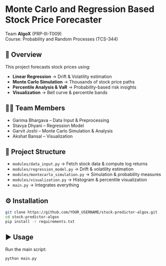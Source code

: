 # Monte Carlo and Regression Based Stock Price Forecaster

Team **AlgoX** (PRP-III-T009)  
Course: Probability and Random Processes (TCS-344)

## 🚀 Overview
This project forecasts stock prices using:
- **Linear Regression** → Drift & Volatility estimation  
- **Monte Carlo Simulation** → Thousands of stock price paths  
- **Percentile Analysis & VaR** → Probability-based risk insights  
- **Visualization** → Bell curve & percentile bands  

## 👩‍💻 Team Members
- Garima Bhargava – Data Input & Preprocessing
- Stavya Dhyani – Regression Model
- Garvit Joshi – Monte Carlo Simulation & Analysis
- Akshat Bansal – Visualization

## 📂 Project Structure
- `modules/data_input.py` → Fetch stock data & compute log returns  
- `modules/regression_model.py` → Drift & volatility estimation  
- `modules/montecarlo_simulation.py` → Simulation & probability measures  
- `modules/visualization.py` → Histogram & percentile visualization  
- `main.py` → Integrates everything  

## ⚙️ Installation
```bash
git clone https://github.com/YOUR_USERNAME/stock-predictor-algox.git
cd stock-predictor-algox
pip install -r requirements.txt
```

## ▶️ Usage
Run the main script:
```bash
python main.py
```
